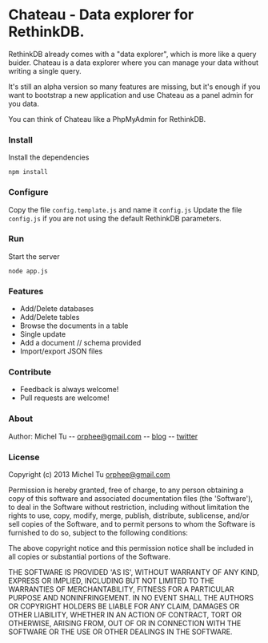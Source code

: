 # Chateau - Data explorer for RethinkDB.

RethinkDB already comes with a "data explorer", which is more like a query buider.
Chateau is a data explorer where you can manage your data without writing a single query.

It's still an alpha version so many features are missing, but it's enough if you want to
bootstrap a new application and use Chateau as a panel admin for you data.

You can think of Chateau like a PhpMyAdmin for RethinkDB.


### Install
Install the dependencies
```
npm install
```

### Configure
Copy the file `config.template.js` and name it `config.js`
Update the file `config.js` if you are not using the default RethinkDB parameters.

### Run
Start the server
```
node app.js
```

### Features
- Add/Delete databases
- Add/Delete tables
- Browse the documents in a table
- Single update
- Add a document // schema provided
- Import/export JSON files

### Contribute
- Feedback is always welcome!
- Pull requests are welcome!

### About
Author: Michel Tu -- orphee@gmail.com -- [blog](http://blog.justonepixel.com) -- [twitter](https://twitter.com/neumino)

### License
Copyright (c) 2013 Michel Tu <orphee@gmail.com>

Permission is hereby granted, free of charge, to any person obtaining a copy of this
software and associated documentation files (the 'Software'), to deal in the Software
without restriction, including without limitation the rights to use, copy, modify, merge,
publish, distribute, sublicense, and/or sell copies of the Software, and to permit
persons to whom the Software is furnished to do so, subject to the following conditions:

The above copyright notice and this permission notice shall be included in all copies or
substantial portions of the Software.

THE SOFTWARE IS PROVIDED 'AS IS', WITHOUT WARRANTY OF ANY KIND, EXPRESS OR IMPLIED,
INCLUDING BUT NOT LIMITED TO THE WARRANTIES OF MERCHANTABILITY, FITNESS FOR A PARTICULAR
PURPOSE AND NONINFRINGEMENT. IN NO EVENT SHALL THE AUTHORS OR COPYRIGHT HOLDERS BE LIABLE
FOR ANY CLAIM, DAMAGES OR OTHER LIABILITY, WHETHER IN AN ACTION OF CONTRACT, TORT OR
OTHERWISE, ARISING FROM, OUT OF OR IN CONNECTION WITH THE SOFTWARE OR THE USE OR OTHER
DEALINGS IN THE SOFTWARE.

